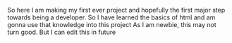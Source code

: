 So here I am making my first ever project and hopefully the first major step towards being a developer.
So I have learned the basics of html and am gonna use that knowledge into this project
As I am newbie, this may not turn good. But I can edit this in future